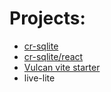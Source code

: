 # Projects:

- [cr-sqlite](https://github.com/vlcn-io/cr-sqlite)
- [cr-sqlite/react](https://github.com/vlcn-io/cr-sqlite/tree/main/js)
- [Vulcan vite starter](https://github.com/vlcn-io/vite-starter)
- live-lite

